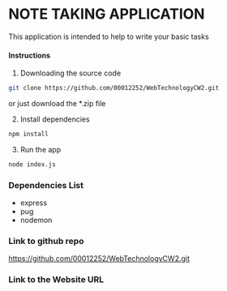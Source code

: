 # NOTE TAKING APPLICATION

This application is intended to help to write your basic tasks 

#### Instructions

1. Downloading the source code

```bash
git clone https://github.com/00012252/WebTechnologyCW2.git
```

or just download the \*.zip file

2. Install dependencies

```bash
npm install
```

3. Run the app

```bash
node index.js
```

### Dependencies List

- express
- pug
- nodemon

### Link to github repo
https://github.com/00012252/WebTechnologyCW2.git

### Link to the Website URL
